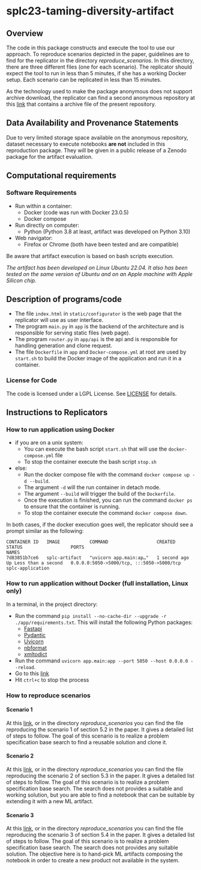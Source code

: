 # splc23-taming-diversity-artifact

## Overview

The code in this package constructs and execute the tool to use our approach. To reproduce scenarios depicted in the paper, guidelines are to find for the replicator in the directory _reproduce_scenarios_. In this directory, there are three different files (one for each scenario).
The replicator should expect the tool to run in less than 5 minutes, if she has a working Docker setup. Each scenario can be replicated in less than 15 minutes.

As the technology used to make the package anonymous does not support archive download, the replicator can find a second anonymous repository at this [link](https://anonymous.4open.science/r/splc-artifact-zip/README.md) that contains a archive file of the present repository.

## Data Availability and Provenance Statements

Due to very limited storage space available on the anonymous repository, dataset necessary to execute notebooks **are not** included in this reproduction package. They will be given in a public release of a Zenodo package for the artifact evaluation.

## Computational requirements

### Software Requirements

- Run within a container:
  - Docker (code was run with Docker 23.0.5)
  - Docker compose
- Run directly on computer:
  - Python (Python 3.8 at least, artifact was developed on Python 3.10)
- Web navigator:
  - Firefox or Chrome (both have been tested and are compatible)

Be aware that artifact execution is based on bash scripts execution.

_The artifact has been developed on Linux Ubuntu 22.04. It also has been tested on the same version of Ubuntu and on an Apple machine with Apple Silicon chip._

## Description of programs/code

- The file `index.html` in `static/configurator` is the web page that the replicator will use as user interface.
- The program `main.py` in `app` is the backend of the architecture and is responsible for serving static files (web page).
- The program `router.py` in `app/api` is the api and is responsible for handling generation and clone request.
- The file `Dockerfile` in `app` and `Docker-compose.yml` at root are used by `start.sh` to build the Docker image of the application and run it in a container.

### License for Code

The code is licensed under a LGPL License. See [LICENSE](https://anonymous.4open.science/r/splc-artifact-files/LICENSE) for details.

## Instructions to Replicators

### How to run application using Docker

- if you are on a unix system:
  - You can execute the bash script `start.sh` that will use the `docker-compose.yml` file
  - To stop the container execute the bash script `stop.sh`
- else:
  - Run the docker compose file with the command `docker compose up -d --build`.
  - The argument `-d` will the run container in detach mode.
  - The argument `--build` will trigger the build of the `Dockerfile`.
  - Once the execution is finished, you can run the command `docker ps` to ensure that the container is running.
  - To stop the container execute the command `docker compose down`.

In both cases, if the docker execution goes well, the replicator should see a prompt similar as the following:

```
CONTAINER ID   IMAGE           COMMAND                  CREATED        STATUS                  PORTS                                       NAMES
7d83851b7ce6   splc-artifact   "uvicorn app.main:ap…"   1 second ago   Up Less than a second   0.0.0.0:5050->5000/tcp, :::5050->5000/tcp   splc-application
```

### How to run application without Docker (full installation, Linux only)

In a terminal, in the project directory:

- Run the command `pip install --no-cache-dir --upgrade -r ./app/requirements.txt`. This will install the following Python packages:
  - [Fastapi](https://fastapi.tiangolo.com/)
  - [Pydantic](https://docs.pydantic.dev/latest/)
  - [Uvicorn](https://www.uvicorn.org/)
  - [nbformat](https://github.com/jupyter/nbformat)
  - [xmltodict](https://pypi.org/project/xmltodict/)
- Run the command `uvicorn app.main:app --port 5050 --host 0.0.0.0 --reload`.
- Go to this [link](http://localhost:5050/)
- Hit `ctrl+c` to stop the process

### How to reproduce scenarios

#### Scenario 1

At this [link](https://anonymous.4open.science/r/splc-artifact-files/reproduce_scenarios/reproduce_scenario1.md), or in the directory _reproduce_scenarios_ you can find the file reproducing the scenario 1 of section 5.2 in the paper. It gives a detailed list of steps to follow. The goal of this scenario is to realize a problem specification base search to find a reusable solution and clone it.

#### Scenario 2

At this [link](https://anonymous.4open.science/r/splc-artifact-files/reproduce_scenarios/reproduce_scenario2.md), or in the directory _reproduce_scenarios_ you can find the file reproducing the scenario 2 of section 5.3 in the paper. It gives a detailed list of steps to follow. The goal of this scenario is to realize a problem specification base search. The search does not provides a suitable and working solution, but you are able to find a notebook that can be suitable by extending it with a new ML artifact.

#### Scenario 3

At this [link](https://anonymous.4open.science/r/splc-artifact-files/reproduce_scenarios/reproduce_scenario3.md), or in the directory _reproduce_scenarios_ you can find the file reproducing the scenario 3 of section 5.4 in the paper. It gives a detailed list of steps to follow. The goal of this scenario is to realize a problem specification base search. The search does not provides any suitable solution. The objective here is to hand-pick ML artifacts composing the notebook in order to create a new product not available in the system.
